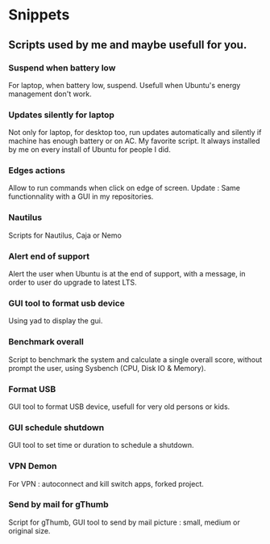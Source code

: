 # Snippets
## Scripts used by me and maybe usefull for you.

### Suspend when battery low
For laptop, when battery low, suspend. Usefull when Ubuntu's energy management don't work.

### Updates silently for laptop
Not only for laptop, for desktop too, run updates automatically and silently if machine has enough battery or on AC. My favorite script. It always installed by me on every install of Ubuntu for people I did.

### Edges actions
Allow to run commands when click on edge of screen. Update : Same functionnality with a GUI in my repositories.

### Nautilus
Scripts for Nautilus, Caja or Nemo

### Alert end of support
Alert the user when Ubuntu is at the end of support, with a message, in order to user do upgrade to latest LTS.

### GUI tool to format usb device
Using yad to display the gui.

### Benchmark overall
Script to benchmark the system and calculate a single overall score, without prompt the user, using Sysbench (CPU, Disk IO & Memory).

### Format USB
GUI tool to format USB device, usefull for very old persons or kids.

### GUI schedule shutdown
GUI tool to set time or duration to schedule a shutdown.

### VPN Demon
For VPN : autoconnect and kill switch apps, forked project.

### Send by mail for gThumb
Script for gThumb, GUI tool to send by mail picture : small, medium or original size.
